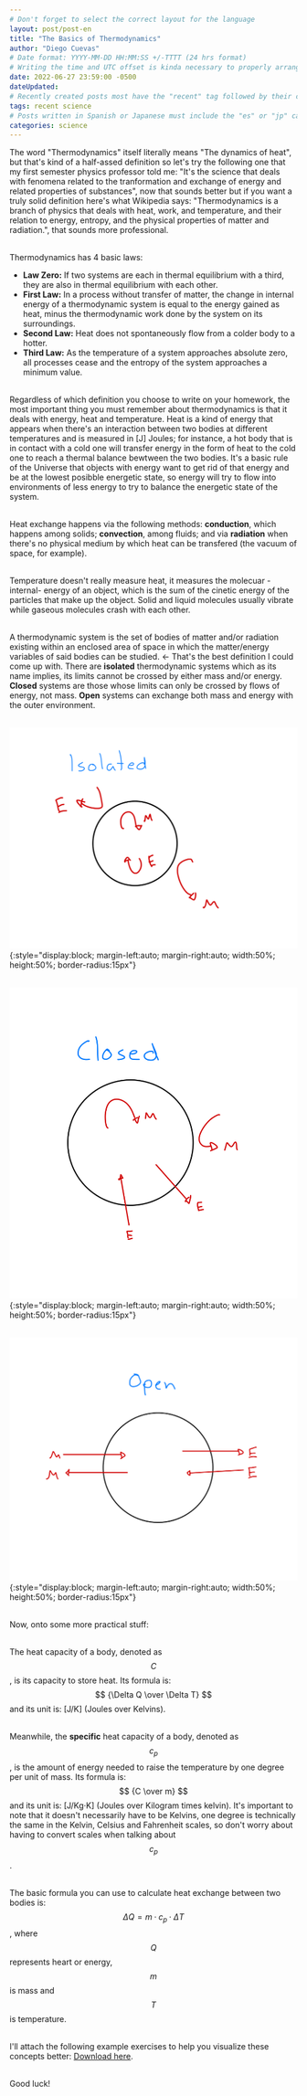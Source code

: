 ```yaml
---
# Don't forget to select the correct layout for the language
layout: post/post-en
title: "The Basics of Thermodynamics"
author: "Diego Cuevas"
# Date format: YYYY-MM-DD HH:MM:SS +/-TTTT (24 hrs format)
# Writing the time and UTC offset is kinda necessary to properly arrange the posts in their respective indexes
date: 2022-06-27 23:59:00 -0500
dateUpdated:
# Recently created posts most have the "recent" tag followed by their category in the "tags" variable. Remove "recent" after a while
tags: recent science
# Posts written in Spanish or Japanese must include the "es" or "jp" category respectively AS THE FIRST one listed. Then write its normal category
categories: science
---
```


The word "Thermodynamics" itself literally means "The dynamics of heat", but that's kind of a half-assed definition so let's try the following one that my first semester physics professor told me: "It's the science that deals with fenomena related to the tranformation and exchange of energy and related properties of substances", now that sounds better but if you want a truly solid definition here's what Wikipedia says: "Thermodynamics is a branch of physics that deals with heat, work, and temperature, and their relation to energy, entropy, and the physical properties of matter and radiation.", that sounds more professional. 
<br><br>

Thermodynamics has 4 basic laws: <br>
* **Law Zero:** If two systems are each in thermal equilibrium with a third, they are also in thermal equilibrium with each other.
* **First Law:** In a process without transfer of matter, the change in internal energy of a thermodynamic system is equal to the energy gained as heat, minus the thermodynamic work done by the system on its surroundings.
* **Second Law:** Heat does not spontaneously flow from a colder body to a hotter.
* **Third Law:** As the temperature of a system approaches absolute zero, all processes cease and the entropy of the system approaches a minimum value.
<br><br>

Regardless of which definition you choose to write on your homework, the most important thing you must remember about thermodynamics is that it deals with energy, heat and temperature. Heat is a kind of energy that appears when there's an interaction between two bodies at different temperatures and is measured in [J] Joules; for instance, a hot body that is in contact with a cold one will transfer energy in the form of heat to the cold one to reach a thermal balance bewtween the two bodies. It's a basic rule of the Universe that objects with energy want to get rid of that energy and be at the lowest posibble energetic state, so energy will try to flow into environments of less energy to try to balance the energetic state of the system. 
<br><br>

Heat exchange happens via the following methods: **conduction**, which happens among solids; **convection**, among fluids; and via **radiation** when there's no physical medium by which heat can be transfered (the vacuum of space, for example).
<br><br>

Temperature doesn't really measure heat, it measures the molecuar -internal- energy of an object, which is the sum of the cinetic energy of the particles that make up the object. Solid and liquid molecules usually vibrate while gaseous molecules crash with each other. 
<br><br>

A thermodynamic system is the set of bodies of matter and/or radiation existing within an enclosed area of space in which the matter/energy variables of said bodies can be studied. <- That's the best definition I could come up with. There are **isolated** thermodynamic systems which as its name implies, its limits cannot be crossed by either mass and/or energy. **Closed** systems are those whose limits can only be crossed by flows of energy, not mass. **Open** systems can exchange both mass and energy with the outer environment.
<br><br>

![Isolated System](/assets/img/science/thermodynamics-basics/IMG_2F2B6055D5B7-1.jpeg){:style="display:block; margin-left:auto; margin-right:auto; width:50%; height:50%; border-radius:15px"}
<br><br>

![Closed System](/assets/img/science/thermodynamics-basics/IMG_21EA019F67B6-1.jpeg){:style="display:block; margin-left:auto; margin-right:auto; width:50%; height:50%; border-radius:15px"}
<br><br>

![Open System](/assets/img/science/thermodynamics-basics/IMG_FAEE592C16DE-1.jpeg){:style="display:block; margin-left:auto; margin-right:auto; width:50%; height:50%; border-radius:15px"}
<br><br>

Now, onto some more practical stuff:
<br><br>

The heat capacity of a body, denoted as $$C$$, is its capacity to store heat. Its formula is: <br>
$$ {\Delta Q \over \Delta T} $$ and its unit is: [J/K] (Joules over Kelvins). 
<br><br>

Meanwhile, the **specific** heat capacity of a body, denoted as $$ c_p $$, is the amount of energy needed to raise the temperature by one degree per unit of mass. Its formula is: <br>
$$ {C \over m} $$ and its unit is: [J/Kg·K] (Joules over Kilogram times kelvin). It's important to note that it doesn't necessarily have to be Kelvins, one degree is technically the same in the Kelvin, Celsius and Fahrenheit scales, so don't worry about having to convert scales when talking about $$ c_p $$.
<br><br>

The basic formula you can use to calculate heat exchange between two bodies is: <br>
$$ \Delta Q = m·c_p·\Delta T $$, where $$ Q $$ represents heart or energy, $$ m $$ is mass and $$ T $$ is temperature.
<br><br>

I'll attach the following example exercises to help you visualize these concepts better: [Download here](). 
<br><br>

Good luck!


